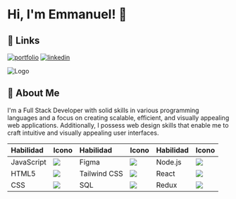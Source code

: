 
# Hi, I'm Emmanuel! 👋


## 🔗 Links
[![portfolio](https://img.shields.io/badge/my_portfolio-000?style=for-the-badge&logo=ko-fi&logoColor=white)]((https://emmanuel.vercel.app))
[![linkedin](https://img.shields.io/badge/linkedin-0A66C2?style=for-the-badge&logo=linkedin&logoColor=white)]((https://www.linkedin.com/in/emmanuel-abregù-270175220/))

![Logo](https://scontent.flim33-1.fna.fbcdn.net/v/t39.30808-6/271305072_467619998131295_1774223136388134662_n.jpg?_nc_cat=110&ccb=1-7&_nc_sid=e3f864&_nc_ohc=j8ezw1dEkjIAX9Euvd1&_nc_ht=scontent.flim33-1.fna&oh=00_AfDXjzXX7ZmRxv4fPuTSX6ynL_5ShK5SL26var5fqz5pxg&oe=645F68CF)
## 🚀 About Me
I'm a Full Stack Developer with solid skills in various programming languages and a focus on creating scalable, efficient, and visually appealing web applications. Additionally, I possess web design skills that enable me to craft intuitive and visually appealing user interfaces.

| Habilidad      | Icono                                                                          | Habilidad         | Icono                                                                          | Habilidad     | Icono                                                                          |
|:---------------|:-------------------------------------------------------------------------------|:------------------|:-------------------------------------------------------------------------------|:--------------|:-------------------------------------------------------------------------------|
| JavaScript     | <img src="https://img.icons8.com/color/48/000000/javascript.png"/>             | Figma             | <img src="https://img.icons8.com/color/48/000000/figma.png"/>                  | Node.js       | <img src="https://img.icons8.com/color/48/000000/nodejs.png"/>                |
| HTML5          | <img src="https://img.icons8.com/color/48/000000/html-5.png"/>                | Tailwind CSS      | <img src="https://img.icons8.com/color/48/000000/tailwind-css.png"/>           | React        | <img src="https://img.icons8.com/color/48/000000/react-native.png"/>          |
| CSS            | <img src="https://img.icons8.com/color/48/000000/css3.png"/>                  | SQL               | <img src="https://img.icons8.com/ios-filled/50/000000/sql.png"/>                | Redux        | <img src="https://img.icons8.com/color/48/000000/redux.png"/>           |
